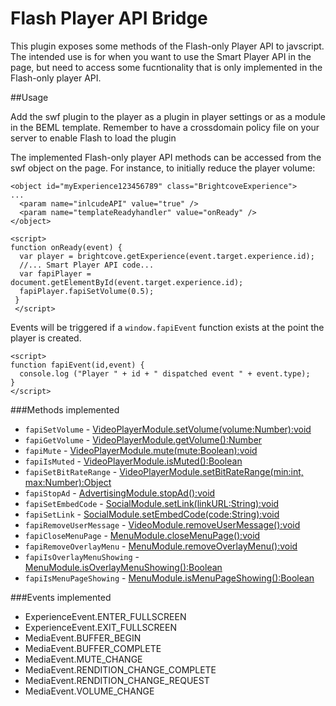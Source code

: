 Flash Player API Bridge
=======================

This plugin exposes some methods of the Flash-only Player API to javscript. The intended use is for when you want to use the Smart Player API in the page, but need to access some fucntionality that is only implemented in the Flash-only player API.

##Usage

Add the swf plugin to the player as a plugin in player settings or as a module in the BEML template. Remember to have a crossdomain policy file on your server to enable Flash to load the plugin

The implemented Flash-only player API methods can be accessed from the swf object on the page. For instance, to initially reduce the player volume:

    <object id="myExperience123456789" class="BrightcoveExperience">
    ...
      <param name="inlcudeAPI" value="true" />
      <param name="templateReadyhandler" value="onReady" />
    </object>

    <script>
    function onReady(event) {
      var player = brightcove.getExperience(event.target.experience.id);
      //... Smart Player API code...
      var fapiPlayer = document.getElementById(event.target.experience.id);
      fapiPlayer.fapiSetVolume(0.5);
     }
     </script>
     
Events will be triggered if a `window.fapiEvent` function exists at the point the player is created.

    <script>
    function fapiEvent(id,event) {
      console.log ("Player " + id + " dispatched event " + event.type);
    }
    </script>

###Methods implemented

* `fapiSetVolume` - [VideoPlayerModule.setVolume(volume:Number):void](http://docs.brightcove.com/en/video-cloud/player/com/brightcove/api/modules/VideoPlayerModule.html#setVolume%28%29)
* `fapiGetVolume` - [VideoPlayerModule.getVolume():Number](http://docs.brightcove.com/en/video-cloud/player/com/brightcove/api/modules/VideoPlayerModule.html#getVolume%28%29)
* `fapiMute` - [VideoPlayerModule.mute(mute:Boolean):void](http://docs.brightcove.com/en/video-cloud/player/com/brightcove/api/modules/VideoPlayerModule.html#mute%28%29)
* `fapiIsMuted` - [VideoPlayerModule.isMuted():Boolean](http://docs.brightcove.com/en/video-cloud/player/com/brightcove/api/modules/VideoPlayerModule.html#getVolume%28%29)
* `fapiSetBitRateRange` - [VideoPlayerModule.setBitRateRange(min:int, max:Number):Object](http://docs.brightcove.com/en/video-cloud/player/com/brightcove/api/modules/VideoPlayerModule.html#setBitRateRange%28%29)
* `fapiStopAd` - [AdvertisingModule.stopAd():void](http://docs.brightcove.com/en/video-cloud/player/com/brightcove/api/modules/AdvertisingModule.html#stopAd%28%29)
* `fapiSetEmbedCode` - [SocialModule.setLink(linkURL:String):void](http://docs.brightcove.com/en/video-cloud/player/com/brightcove/api/modules/SocialModule.html#setLink%28%29)
* `fapiSetLink` - [SocialModule.setEmbedCode(code:String):void](http://docs.brightcove.com/en/video-cloud/player/com/brightcove/api/modules/SocialModule.html#setEmbedCode%28%29)
* `fapiRemoveUserMessage` - [VideoModule.removeUserMessage():void](http://docs.brightcove.com/en/video-cloud/player/com/brightcove/api/modules/VideoModule.html#removeUserMessage%28%29)
* `fapiCloseMenuPage` - [MenuModule.closeMenuPage():void](http://docs.brightcove.com/en/video-cloud/player/com/brightcove/api/modules/MenuModule.html#closeMenuPage%28%29)
* `fapiRemoveOverlayMenu` - [MenuModule.removeOverlayMenu():void](http://docs.brightcove.com/en/video-cloud/player/com/brightcove/api/modules/MenuModule.html#removeOverlayMenu%28%29)
* `fapiIsOverlayMenuShowing` - [MenuModule.isOverlayMenuShowing():Boolean](http://docs.brightcove.com/en/video-cloud/player/com/brightcove/api/modules/MenuModule.html#isOverlayMenuShowing%28%29)
* `fapiIsMenuPageShowing` - [MenuModule.isMenuPageShowing():Boolean](http://docs.brightcove.com/en/video-cloud/player/com/brightcove/api/modules/MenuModule.html#isMenuPageShowing%28%29)

###Events implemented

* ExperienceEvent.ENTER_FULLSCREEN
* ExperienceEvent.EXIT_FULLSCREEN
* MediaEvent.BUFFER_BEGIN
* MediaEvent.BUFFER_COMPLETE
* MediaEvent.MUTE_CHANGE
* MediaEvent.RENDITION_CHANGE_COMPLETE
* MediaEvent.RENDITION_CHANGE_REQUEST
* MediaEvent.VOLUME_CHANGE